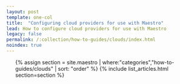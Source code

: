 ```yaml
---
layout: post
template: one-col
title:  "Configuring cloud providers for use with Maestro"
lead: How to configure cloud providers for use with Maestro
legacy: false
permalink: /:collection/how-to-guides/clouds/index.html
noindex: true
---
```


<div class="Toc Toc--howto">
    <ul>
    {% assign section = site.maestro | where:"categories","how-to-guides/clouds" | sort: "order" %}
    {% include list_articles.html section=section %}
    </ul>
</div><!--/.Toc-->
